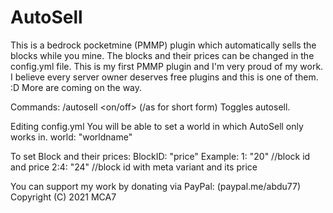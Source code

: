 # AutoSell
This is a bedrock pocketmine (PMMP) plugin which automatically sells the blocks while you mine. The blocks and their prices can be changed in the config.yml file.
This is my first PMMP plugin and I'm very proud of my work. I believe every server owner deserves free plugins and this is one of them. :D More are coming on the way.

Commands: 
 /autosell <on/off> (/as for short form)
 Toggles autosell.
 
 Editing config.yml
  You will be able to set a world in which AutoSell only works in.
  world: "worldname"
  
  To set Block and their prices: 
   BlockID: "price"
   Example:
    1: "20"      //block id and price
    2:4: "24"    //block id with meta variant and its price
    

 You can support my work by donating via PayPal: (paypal.me/abdu77)
Copyright (C) 2021 MCA7
